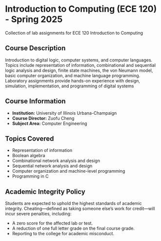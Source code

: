 # Introduction to Computing (ECE 120) - Spring 2025
Collection of lab assignments for ECE 120 Introduction to Computing

## Course Description
Introduction to digital logic, computer systems, and computer languages. Topics include representation of information, combinational and sequential logic analysis and design, finite state machines, the von Neumann model, basic computer organization, and machine language programming. Laboratory assignments provide hands-on experience with design, simulation, implementation, and programming of digital systems

## Course Information
- **Institution:** University of Illinois Urbana-Champaign
- **Course Director:** Zuofu Cheng
- **Subject Area:** Computer Engineering

## Topics Covered
- Representation of information
- Boolean algebra
- Combinational network analysis and design
- Sequential network analysis and design
- Computer organization and machine-level programming
- Programming in C

## Academic Integrity Policy
Students are expected to uphold the highest standards of academic integrity. Cheating—defined as taking someone else’s work for credit—will incur severe penalties, including:
- A zero score for the affected lab or test.
- A reduction of one full letter grade on the final course grade.
- Reporting to the college for academic misconduct.

